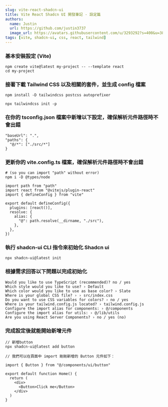 ```yaml
---
slug: vite-react-shadcn-ui
title: Vite React Shadcn UI 開發筆記 - 設定篇
authors:
  name: Justin
  url: https://github.com/justin3737
  image_url: https://avatars.githubusercontent.com/u/3293292?s=400&u=38043a6390fdf82e3a2058d5a76e44345f8f6327&v=4
tags: [vite, shadcn-ui, css, react, tailwind]
---
```


### 基本安裝設定 (Vite)

```
npm create vite@latest my-project -- --template react
cd my-project
```

### 接著下載 Tailwind CSS 以及相關的套件，並生成 config 檔案

```
npm install -D tailwindcss postcss autoprefixer

npx tailwindcss init -p
```

### 在你的 tsconfig.json 檔案中新增以下設定，確保解析元件路徑時不會出錯

```
"baseUrl": ".",
"paths": {
  "@/*": ["./src/*"]
}
```

### 更新你的 vite.config.ts 檔案，確保解析元件路徑時不會出錯

```
# (so you can import "path" without error)
npm i -D @types/node
```

```
import path from "path"
import react from "@vitejs/plugin-react"
import { defineConfig } from "vite"

export default defineConfig({
  plugins: [react()],
  resolve: {
    alias: {
      "@": path.resolve(__dirname, "./src"),
    },
  },
})
```

### 執行 shadcn-ui CLI 指令來初始化 Shadcn ui

```
npx shadcn-ui@latest init
```

### 根據需求回答以下問題以完成初始化

```
Would you like to use TypeScript (recommended)? no / yes
Which style would you like to use? › Default
Which color would you like to use as base color? › Slate
Where is your global CSS file? › › src/index.css
Do you want to use CSS variables for colors? › no / yes
Where is your tailwind.config.js located? › tailwind.config.js
Configure the import alias for components: › @/components
Configure the import alias for utils: › @/lib/utils
Are you using React Server Components? › no / yes (no)
```

### 完成設定後就能開始新增元件

```
// 新增button
npx shadcn-ui@latest add button
```

```
// 我們可以在頁面中 import 剛剛新增的 Button 元件如下：

import { Button } from "@/components/ui/button"

export default function Home() {
  return (
    <div>
      <Button>Click me</Button>
    </div>
  )
}
```
